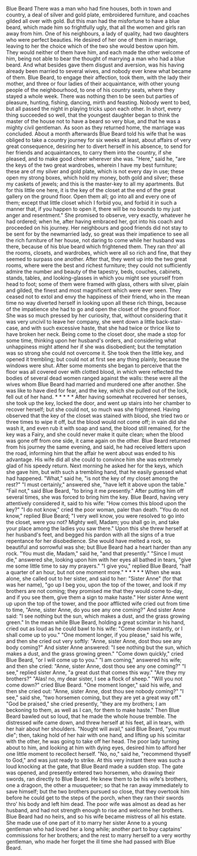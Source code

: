 Blue Beard
There
was
a
man
who
had
fine
houses,
both
in
town
and
country,
a
deal
of
silver
and
gold
plate,
embroidered
furniture,
and
coaches
gilded
all
over
with
gold.
But
this
man
had
the
misfortune
to
have
a
blue
beard,
which
made
him
so
frightfully
ugly,
that
all
the
women
and
girls
ran
away
from
him.
One
of
his
neighbours,
a
lady
of
quality,
had
two
daughters
who
were
perfect
beauties.
He
desired
of
her
one
of
them
in
marriage,
leaving
to
her
the
choice
which
of
the
two
she
would
bestow
upon
him.
They
would
neither
of
them
have
him,
and
each
made
the
other
welcome
of
him,
being
not
able
to
bear
the
thought
of
marrying
a
man
who
had
a
blue
beard.
And
what
besides
gave
them
disgust
and
aversion,
was
his
having
already
been
married
to
several
wives,
and
nobody
ever
knew
what
became
of
them.
Blue
Beard,
to
engage
their
affection,
took
them,
with
the
lady
their
mother,
and
three
or
four
ladies
of
their
acquaintance,
with
other
young
people
of
the
neighbourhood,
to
one
of
his
country
seats,
where
they
stayed
a
whole
week.
There
was
nothing
then
to
be
seen
but
parties
of
pleasure,
hunting,
fishing,
dancing,
mirth
and
feasting.
Nobody
went
to
bed,
but
all
passed
the
night
in
playing
tricks
upon
each
other.
In
short,
every
thing
succeeded
so
well,
that
the
youngest
daughter
began
to
think
the
master
of
the
house
not
to
have
a
beard
so
very
blue,
and
that
he
was
a
mighty
civil
gentleman.
As
soon
as
they
returned
home,
the
marriage
was
concluded.
About
a
month
afterwards
Blue
Beard
told
his
wife
that
he
was
obliged
to
take
a
country
journey
for
six
weeks
at
least,
about
affairs
of
very
great
consequence,
desiring
her
to
divert
herself
in
his
absence,
to
send
for
her
friends
and
acquaintances,
to
carry
them
into
the
country,
if
she
pleased,
and
to
make
good
cheer
wherever
she
was.
"Here,"
said
he,
"are
the
keys
of
the
two
great
wardrobes,
wherein
I
have
my
best
furniture;
these
are
of
my
silver
and
gold
plate,
which
is
not
every
day
in
use;
these
open
my
strong
boxes,
which
hold
my
money,
both
gold
and
silver;
these
my
caskets
of
jewels;
and
this
is
the
master-key
to
all
my
apartments.
But
for
this
little
one
here,
it
is
the
key
of
the
closet
at
the
end
of
the
great
gallery
on
the
ground
floor.
Open
them
all;
go
into
all
and
every
one
of
them;
except
that
little
closet
which
I
forbid
you,
and
forbid
it
in
such
a
manner
that,
if
you
happen
to
open
it,
there
will
be
no
bounds
to
my
just
anger
and
resentment."
She
promised
to
observe,
very
exactly,
whatever
he
had
ordered;
when
he,
after
having
embraced
her,
got
into
his
coach
and
proceeded
on
his
journey.
Her
neighbours
and
good
friends
did
not
stay
to
be
sent
for
by
the
newmarried
lady,
so
great
was
their
impatience
to
see
all
the
rich
furniture
of
her
house,
not
daring
to
come
while
her
husband
was
there,
because
of
his
blue
beard
which
frightened
them.
They
ran
thro'
all
the
rooms,
closets,
and
wardrobes,
which
were
all
so
rich
and
fine,
that
they
seemed
to
surpass
one
another.
After
that,
they
went
up
into
the
two
great
rooms,
where
were
the
best
and
richest
furniture;
they
could
not
sufficiently
admire
the
number
and
beauty
of
the
tapestry,
beds,
couches,
cabinets,
stands,
tables,
and
looking-glasses
in
which
you
might
see
yourself
from
head
to
foot;
some
of
them
were
framed
with
glass,
others
with
silver,
plain
and
gilded,
the
finest
and
most
magnificent
which
were
ever
seen.
They
ceased
not
to
extol
and
envy
the
happiness
of
their
friend,
who
in
the
mean
time
no
way
diverted
herself
in
looking
upon
all
these
rich
things,
because
of
the
impatience
she
had
to
go
and
open
the
closet
of
the
ground
floor.
She
was
so
much
pressed
by
her
curiosity,
that,
without
considering
that
it
was
very
uncivil
to
leave
her
company,
she
went
down
a
little
back-stair-case,
and
with
such
excessive
haste,
that
she
had
twice
or
thrice
like
to
have
broken
her
neck.
Being
come
to
the
closet
door,
she
made
a
stop
for
some
time,
thinking
upon
her
husband's
orders,
and
considering
what
unhappiness
might
attend
her
if
she
was
disobedient;
but
the
temptation
was
so
strong
she
could
not
overcome
it.
She
took
then
the
little
key,
and
opened
it
trembling;
but
could
not
at
first
see
any
thing
plainly,
because
the
windows
were
shut.
After
some
moments
she
began
to
perceive
that
the
floor
was
all
covered
over
with
clotted
blood,
in
which
were
reflected
the
bodies
of
several
dead
women
ranged
against
the
walls:
these
were
all
the
wives
whom
Blue
Beard
had
married
and
murdered
one
after
another.
She
was
like
to
have
died
for
fear,
and
the
key,
which
she
pulled
out
of
the
lock,
fell
out
of
her
hand.
*
*
*
*
*
After
having
somewhat
recovered
her
senses,
she
took
up
the
key,
locked
the
door,
and
went
up
stairs
into
her
chamber
to
recover
herself;
but
she
could
not,
so
much
was
she
frightened.
Having
observed
that
the
key
of
the
closet
was
stained
with
blood,
she
tried
two
or
three
times
to
wipe
it
off,
but
the
blood
would
not
come
off;
in
vain
did
she
wash
it,
and
even
rub
it
with
soap
and
sand,
the
blood
still
remained,
for
the
key
was
a
Fairy,
and
she
could
never
make
it
quite
clean;
when
the
blood
was
gone
off
from
one
side,
it
came
again
on
the
other.
Blue
Beard
returned
from
his
journey
the
same
evening,
and
said,
he
had
received
letters
upon
the
road,
informing
him
that
the
affair
he
went
about
was
ended
to
his
advantage.
His
wife
did
all
she
could
to
convince
him
she
was
extremely
glad
of
his
speedy
return.
Next
morning
he
asked
her
for
the
keys,
which
she
gave
him,
but
with
such
a
trembling
hand,
that
he
easily
guessed
what
had
happened.
"What,"
said
he,
"is
not
the
key
of
my
closet
among
the
rest?"
"I
must
certainly,"
answered
she,
"have
left
it
above
upon
the
table."
"Fail
not,"
said
Blue
Beard,
"to
bring
it
me
presently."
After
putting
him
off
several
times,
she
was
forced
to
bring
him
the
key.
Blue
Beard,
having
very
attentively
considered
it,
said
to
his
wife:
"How
comes
this
blood
upon
the
key?"
"I
do
not
know,"
cried
the
poor
woman,
paler
than
death.
"You
do
not
know,"
replied
Blue
Beard;
"I
very
well
know,
you
were
resolved
to
go
into
the
closet,
were
you
not?
Mighty
well,
Madam;
you
shall
go
in,
and
take
your
place
among
the
ladies
you
saw
there."
Upon
this
she
threw
herself
at
her
husband's
feet,
and
begged
his
pardon
with
all
the
signs
of
a
true
repentance
for
her
disobedience.
She
would
have
melted
a
rock,
so
beautiful
and
sorrowful
was
she;
but
Blue
Beard
had
a
heart
harder
than
any
rock.
"You
must
die,
Madam,"
said
he,
"and
that
presently."
"Since
I
must
die,"
answered
she,
looking
upon
him
with
her
eyes
all
bathed
in
tears,
"give
me
some
little
time
to
say
my
prayers."
"I
give
you,"
replied
Blue
Beard,
"half
a
quarter
of
an
hour,
but
not
one
moment
more."
*
*
*
*
*
When
she
was
alone,
she
called
out
to
her
sister,
and
said
to
her:
"Sister
Anne"
(for
that
was
her
name),
"go
up
I
beg
you,
upon
the
top
of
the
tower,
and
look
if
my
brothers
are
not
coming;
they
promised
me
that
they
would
come
to-day,
and
if
you
see
them,
give
them
a
sign
to
make
haste."
Her
sister
Anne
went
up
upon
the
top
of
the
tower,
and
the
poor
afflicted
wife
cried
out
from
time
to
time,
"Anne,
sister
Anne,
do
you
see
any
one
coming?"
And
sister
Anne
said:
"I
see
nothing
but
the
sun,
which
makes
a
dust,
and
the
grass
growing
green."
In
the
mean
while
Blue
Beard,
holding
a
great
scimitar
in
his
hand,
cried
out
as
loud
as
he
could
bawl
to
his
wife:
"Come
down
instantly,
or
I
shall
come
up
to
you."
"One
moment
longer,
if
you
please,"
said
his
wife,
and
then
she
cried
out
very
softly:
"Anne,
sister
Anne,
dost
thou
see
any
body
coming?"
And
sister
Anne
answered:
"I
see
nothing
but
the
sun,
which
makes
a
dust,
and
the
grass
growing
green."
"Come
down
quickly,"
cried
Blue
Beard,
"or
I
will
come
up
to
you."
"I
am
coming,"
answered
his
wife;
and
then
she
cried:
"Anne,
sister
Anne,
dost
thou
see
any
one
coming?"
"I
see,"
replied
sister
Anne,
"a
great
dust
that
comes
this
way."
"Are
they
my
brothers?"
"Alas!
no,
my
dear
sister,
I
see
a
flock
of
sheep."
"Will
you
not
come
down?"
cried
Blue
Beard.
"One
moment
longer,"
said
his
wife,
and
then
she
cried
out:
"Anne,
sister
Anne,
dost
thou
see
nobody
coming?"
"I
see,"
said
she,
"two
horsemen
coming,
but
they
are
yet
a
great
way
off."
"God
be
praised,"
she
cried
presently,
"they
are
my
brothers;
I
am
beckoning
to
them,
as
well
as
I
can,
for
them
to
make
haste."
Then
Blue
Beard
bawled
out
so
loud,
that
he
made
the
whole
house
tremble.
The
distressed
wife
came
down,
and
threw
herself
at
his
feet,
all
in
tears,
with
her
hair
about
her
shoulders.
"Nought
will
avail,"
said
Blue
Beard,
"you
must
die";
then,
taking
hold
of
her
hair
with
one
hand,
and
lifting
up
his
scimitar
with
the
other,
he
was
going
to
take
off
her
head.
The
poor
lady
turning
about
to
him,
and
looking
at
him
with
dying
eyes,
desired
him
to
afford
her
one
little
moment
to
recollect
herself.
"No,
no,"
said
he,
"recommend
thyself
to
God,"
and
was
just
ready
to
strike.
At
this
very
instant
there
was
such
a
loud
knocking
at
the
gate,
that
Blue
Beard
made
a
sudden
stop.
The
gate
was
opened,
and
presently
entered
two
horsemen,
who
drawing
their
swords,
ran
directly
to
Blue
Beard.
He
knew
them
to
be
his
wife's
brothers,
one
a
dragoon,
the
other
a
musqueteer;
so
that
he
ran
away
immediately
to
save
himself;
but
the
two
brothers
pursued
so
close,
that
they
overtook
him
before
he
could
get
to
the
steps
of
the
porch,
when
they
ran
their
swords
thro'
his
body
and
left
him
dead.
The
poor
wife
was
almost
as
dead
as
her
husband,
and
had
not
strength
enough
to
rise
and
welcome
her
brothers.
Blue
Beard
had
no
heirs,
and
so
his
wife
became
mistress
of
all
his
estate.
She
made
use
of
one
part
of
it
to
marry
her
sister
Anne
to
a
young
gentleman
who
had
loved
her
a
long
while;
another
part
to
buy
captains'
commissions
for
her
brothers;
and
the
rest
to
marry
herself
to
a
very
worthy
gentleman,
who
made
her
forget
the
ill
time
she
had
passed
with
Blue
Beard.

